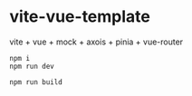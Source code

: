 # vite-vue-template

vite + vue + mock + axois + pinia + vue-router

```text
npm i
npm run dev

npm run build
```